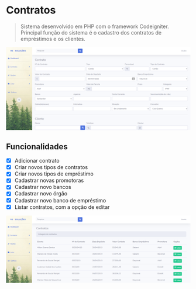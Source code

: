 # Contratos
> Sistema desenvolvido em PHP com o framework Codeigniter. Principal função do sistema é o cadastro dos contratos de empréstimos e os clientes.

![](https://github.com/jonatasgama/contratos/blob/main/img/principal.png)

## Funcionalidades
- [x] Adicionar contrato
- [x] Criar novos tipos de contratos
- [x] Criar novos tipos de empréstimo
- [x] Cadastrar novas promotoras
- [x] Cadastrar novo bancos
- [x] Cadastrar novo órgão
- [x] Cadastrar novo banco de empréstimo
- [x] Listar contratos, com a opção de editar

![](https://github.com/jonatasgama/contratos/blob/main/img/print_2.png)
